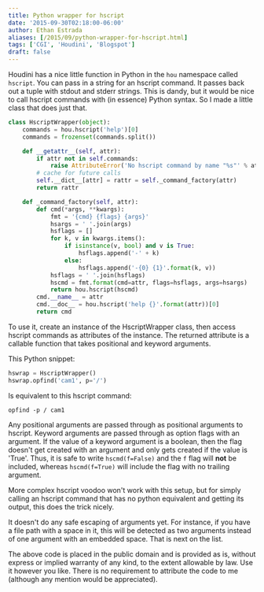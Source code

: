 ```yaml
---
title: Python wrapper for hscript
date: '2015-09-30T02:18:00-06:00'
author: Ethan Estrada
aliases: [/2015/09/python-wrapper-for-hscript.html]
tags: ['CGI', 'Houdini', 'Blogspot']
draft: false
---
```


Houdini has a nice little function in Python in the `hou` namespace called `hscript`.
You can pass in a string for an hscript command.
It passes back out a tuple with stdout and stderr strings.
This is dandy,
but it would be nice to call hscript commands with (in essence) Python syntax.
So I made a little class that does just that.

```python
class HscriptWrapper(object):
    commands = hou.hscript('help')[0]
    commands = frozenset(commands.split())

    def __getattr__(self, attr):
        if attr not in self.commands:
            raise AttributeError('No hscript command by name "%s"' % attr)
        # cache for future calls
        self.__dict__[attr] = rattr = self._command_factory(attr)
        return rattr

    def _command_factory(self, attr):
        def cmd(*args, **kwargs):
            fmt = '{cmd} {flags} {args}'
            hsargs = ' '.join(args)
            hsflags = []
            for k, v in kwargs.items():
                if isinstance(v, bool) and v is True:
                    hsflags.append('-' + k)
                else:
                    hsflags.append('-{0} {1}'.format(k, v))
            hsflags = ' '.join(hsflags)
            hscmd = fmt.format(cmd=attr, flags=hsflags, args=hsargs)
            return hou.hscript(hscmd)
        cmd.__name__ = attr
        cmd.__doc__ = hou.hscript('help {}'.format(attr))[0]
        return cmd
```

To use it, create an instance of the HscriptWrapper class,
then access hscript commands as attributes of the instance.
The returned attribute is a callable function that takes positional and keyword arguments.

This Python snippet:

```python
hswrap = HscriptWrapper()
hswrap.opfind('cam1', p='/')
```

Is equivalent to this hscript command:

```shell
opfind -p / cam1
```

Any positional arguments are passed through as positional arguments to hscript.
Keyword arguments are passed through as option flags with an argument.
If the value of a keyword argument is a boolean,
then the flag doesn't get created with an argument
and only gets created if the value is 'True'.
Thus, it is safe to write `hscmd(f=False)` and the `f` flag will **not** be included,
whereas `hscmd(f=True)` will include the flag with no trailing argument.

More complex hscript voodoo won't work with this setup,
but for simply calling an hscript command that has no python equivalent
and getting its output, this does the trick nicely.

It doesn't do any safe escaping of arguments yet.
For instance, if you have a file path with a space in it,
this will be detected as two arguments
instead of one argument with an embedded space.
That is next on the list.

The above code is placed in the public domain and is provided as is,
without express or implied warranty of any kind, to the extent allowable by law.
Use it however you like.
There is no requirement to attribute the code to me
(although any mention would be appreciated).
